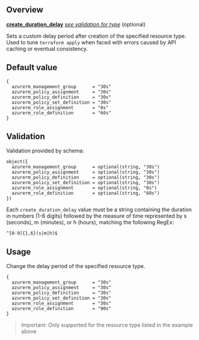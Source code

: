 <!-- markdownlint-disable first-line-h1 -->
## Overview

[**create_duration_delay**](#overview) [*see validation for type*](#validation) (optional)

Sets a custom delay period after creation of the specified resource type. Used to tune `terraform apply` when faced with errors caused by API caching or eventual consistency.

## Default value

```hcl
{
  azurerm_management_group      = "30s"
  azurerm_policy_assignment     = "30s"
  azurerm_policy_definition     = "30s"
  azurerm_policy_set_definition = "30s"
  azurerm_role_assignment       = "0s"
  azurerm_role_definition       = "60s"
}
```

## Validation

Validation provided by schema:

```hcl
object({
  azurerm_management_group      = optional(string, "30s")
  azurerm_policy_assignment     = optional(string, "30s")
  azurerm_policy_definition     = optional(string, "30s")
  azurerm_policy_set_definition = optional(string, "30s")
  azurerm_role_assignment       = optional(string, "0s")
  azurerm_role_definition       = optional(string, "60s")
})
```

Each `create_duration_delay` value must be a string containing the duration in numbers (1-6 digits) followed by the measure of time represented by s (seconds), m (minutes), or h (hours), matching the following RegEx:

`^[0-9]{1,6}(s|m|h)$`

## Usage

Change the delay period of the specified resource type.

```hcl
{
  azurerm_management_group      = "30s"
  azurerm_policy_assignment     = "30s"
  azurerm_policy_definition     = "30s"
  azurerm_policy_set_definition = "30s"
  azurerm_role_assignment       = "30s"
  azurerm_role_definition       = "90s"
}
```

> Important: Only supported for the resource type listed in the example above

[//]: # "************************"
[//]: # "INSERT LINK LABELS BELOW"
[//]: # "************************"
